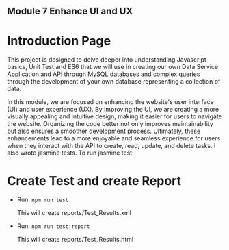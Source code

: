 ## **Module 7 Enhance UI and UX**

# Introduction Page
This project is designed to delve deeper into understanding Javascript basics, Unit Test and ES6 that we will use in creating our own Data Service Application and API through MySQL databases and complex queries through the development of your own database representing a collection of data.

In this module, we are focused on enhancing the website's user interface (UI) and user experience (UX). By improving the UI, we are creating a more visually appealing and intuitive design, making it easier for users to navigate the website. Organizing the code better not only improves maintainability but also ensures a smoother development process. Ultimately, these enhancements lead to a more enjoyable and seamless experience for users when they interact with the API to create, read, update, and delete tasks. 
I also wrote jasmine tests. To run jasmine test:

# Create Test and create Report
- Run: `npm run test`

  This will create reports/Test_Results.xml

- Run: `npm run test:report`

  This will create reports/Test_Results.html







